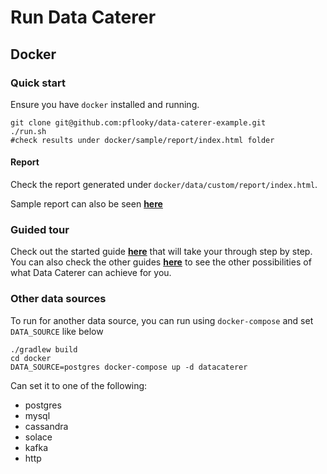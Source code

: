 # Run Data Caterer

## Docker

### Quick start

Ensure you have `docker` installed and running.

```shell
git clone git@github.com:pflooky/data-caterer-example.git
./run.sh
#check results under docker/sample/report/index.html folder
```

#### Report

Check the report generated under `docker/data/custom/report/index.html`.

Sample report can also be seen [**here**](../sample/report/html/index.html)

### Guided tour

Check out the started guide [**here**](../setup/guide/scenario/first-data-generation.md) that will take your through
step by step. You can also check the other guides [**here**](../setup/guide/index.md) to see the other possibilities of
what Data Caterer can achieve for you.

### Other data sources

To run for another data source, you can run using `docker-compose` and set `DATA_SOURCE` like below

```shell
./gradlew build
cd docker
DATA_SOURCE=postgres docker-compose up -d datacaterer
```

Can set it to one of the following:

- postgres
- mysql
- cassandra
- solace
- kafka
- http
